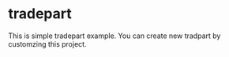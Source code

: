 # tradepart

This is simple tradepart example. You can create new tradpart by customzing this project.

